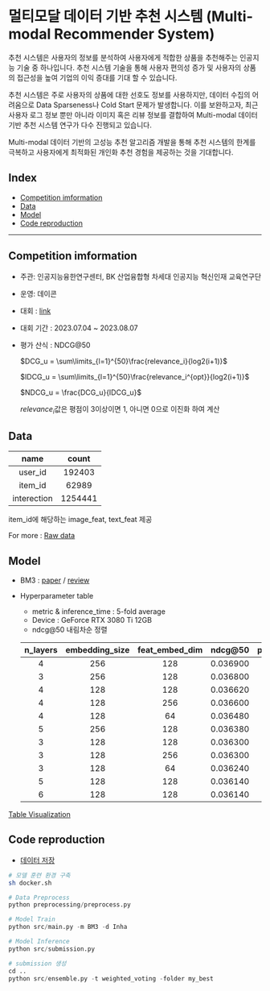 # 멀티모달 데이터 기반 추천 시스템 (Multi-modal Recommender System)

추천 시스템은 사용자의 정보를 분석하여 사용자에게 적합한 상품을 추천해주는 인공지능 기술 중 하나입니다. 추천 시스템 기술을 통해 사용자 편의성 증가 및 사용자의 상품의 접근성을 높여 기업의 이익 증대를 기대 할 수 있습니다.

추천 시스템은 주로 사용자의 상품에 대한 선호도 정보를 사용하지만, 데이터 수집의 어려움으로 Data Sparseness나 Cold Start 문제가 발생합니다. 이를 보완하고자, 최근 사용자 로그 정보 뿐만 아니라 이미지 혹은 리뷰 정보를 결합하여 Multi-modal 데이터 기반 추천 시스템 연구가 다수 진행되고 있습니다.

Multi-modal 데이터 기반의 고성능 추천 알고리즘 개발을 통해 추천 시스템의 한계를 극복하고 사용자에게 최적화된 개인화 추천 경험을 제공하는 것을 기대합니다.

## Index
* [Competition imformation](#Competition-imformation)
* [Data](#Data)
* [Model](#Model)
* [Code reproduction](#Code-reproduction)
***


## Competition imformation

- 주관: 인공지능융한연구센터, BK 산업융합형 차세대 인공지능 혁신인재 교육연구단
- 운영: 데이콘
- 대회 : [link](https://dacon.io/competitions/official/236113/overview/description)
- 대회 기간 : 2023.07.04 ~ 2023.08.07
- 평가 산식 : NDCG@50
    
    $DCG_u = \sum\limits_{l=1}^{50}\frac{relevance_i}{log2(i+1)}$

    $IDCG_u = \sum\limits_{l=1}^{50}\frac{relevance_i^{opt}}{log2(i+1)}$

    $NDCG_u = \frac{DCG_u}{IDCG_u}$

    $relevance_i$값은 평점이 3이상이면 1, 아니면 0으로 이진화 하여 계산

## Data

|name|count|
|:---:|:---:|
|user_id|192403|
|item_id|62989|
|interection|1254441|

item_id에 해당하는 image_feat, text_feat 제공

For more : [Raw data](data)


## Model
- BM3 : [paper](https://arxiv.org/pdf/2207.05969.pdf) / [review]()

- Hyperparameter table
    - metric & inference_time : 5-fold average
    - Device : GeForce RTX 3080 Ti 12GB
    - ndcg@50 내림차순 정렬

    | n_layers | embedding_size | feat_embed_dim | ndcg@50  | precision@50 | recall@50 | map@50   | training_time_avg | inference_time_avg |
    | :---: | :---: | :---: | :---: | :---: | :---: | :---: | :---: | :---: |
    |        4 |            256 |            128 | 0.036900 |     0.002700 |  0.093460 | 0.019720 | 4h 18m 0.60s      | 25.08s         |
    |        3 |            256 |            128 | 0.036800 |     0.002680 |  0.092940 | 0.019720 | 3h 55m 50.60s     | 20.56s         |
    |        4 |            128 |            128 | 0.036620 |     0.002740 |  0.094680 | 0.019100 | 3h 38m 19.20s     | 14.43s         |
    |        4 |            128 |            256 | 0.036600 |     0.002760 |  0.095020 | 0.019020 | 3h 20m 55.40s     | 14.37s         |
    |        4 |            128 |             64 | 0.036480 |     0.002740 |  0.094560 | 0.018980 | 3h 53m 47.20s     | 14.38s         |
    |        5 |            256 |            128 | 0.036380 |     0.002700 |  0.093560 | 0.019180 | 6h 33m 47.60s     | 29.33s         |
    |        3 |            128 |            128 | 0.036300 |     0.002700 |  0.093700 | 0.018980 | 4h 21m 45.40s     | 12.52s         |
    |        3 |            128 |            256 | 0.036300 |     0.002700 |  0.093660 | 0.019000 | 3h 17m 46.40s     | 12.46s         |
    |        3 |            128 |             64 | 0.036240 |     0.002700 |  0.093280 | 0.019020 | 3h 48m 49.60s     | 12.46s         |
    |        5 |            128 |            128 | 0.036140 |     0.002740 |  0.094780 | 0.018640 | 5h 33m 18.80s     | 16.31s         |
    |        6 |            128 |            128 | 0.036140 |     0.002740 |  0.094720 | 0.018580 | 4h 56m 59.20s     | 18.29s         |


[Table Visualization](https://api.wandb.ai/links/geonhyeock/8vz3j6ru)

## Code reproduction

- [데이터 저장](data)

~~~ sh
# 모델 훈련 환경 구축
sh docker.sh
~~~

~~~python
# Data Preprocess
python preprocessing/preprocess.py

# Model Train
python src/main.py -m BM3 -d Inha

# Model Inference
python src/submission.py

# submission 생성
cd ..
python src/ensemble.py -t weighted_voting -folder my_best
~~~
